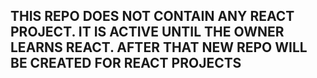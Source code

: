 ## THIS REPO DOES NOT CONTAIN ANY REACT PROJECT. IT IS ACTIVE UNTIL THE OWNER LEARNS REACT. AFTER THAT NEW REPO WILL BE CREATED FOR REACT PROJECTS
